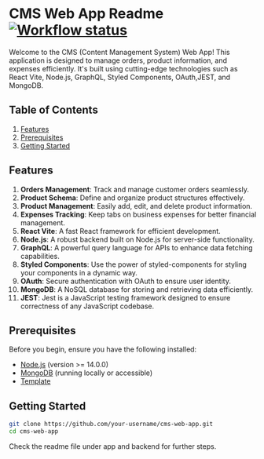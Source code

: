 # CMS Web App Readme [![Workflow status](https://github.com/fury-dev/erp/actions/workflows/actions.yaml/badge.svg?branch=master)](https://github.com/fury-dev/erp/actions/workflows/actions.yaml)

Welcome to the CMS (Content Management System) Web App! This application is designed to manage orders, product information, and expenses efficiently. It's built using cutting-edge technologies such as React Vite, Node.js, GraphQL, Styled Components, OAuth,JEST, and MongoDB.

## Table of Contents

1. [Features](#features)
2. [Prerequisites](#prerequisites)
3. [Getting Started](#getting-started)


## Features

1. **Orders Management**: Track and manage customer orders seamlessly.
2. **Product Schema**: Define and organize product structures effectively.
3. **Product Management**: Easily add, edit, and delete product information.
4. **Expenses Tracking**: Keep tabs on business expenses for better financial management.
5. **React Vite**: A fast React framework for efficient development.
6. **Node.js**: A robust backend built on Node.js for server-side functionality.
7. **GraphQL**: A powerful query language for APIs to enhance data fetching capabilities.
8. **Styled Components**: Use the power of styled-components for styling your components in a dynamic way.
9. **OAuth**: Secure authentication with OAuth to ensure user identity.
10. **MongoDB**: A NoSQL database for storing and retrieving data efficiently.
11. **JEST**: Jest is a JavaScript testing framework designed to ensure correctness of any JavaScript codebase.

## Prerequisites

Before you begin, ensure you have the following installed:

- [Node.js](https://nodejs.org/) (version >= 14.0.0)
- [MongoDB](https://www.mongodb.com/) (running locally or accessible)
- [Template](https://github.com/codedthemes/berry-free-react-admin-template/tree/main)

## Getting Started

```bash
git clone https://github.com/your-username/cms-web-app.git
cd cms-web-app
```

Check the readme file under app and backend for further steps.